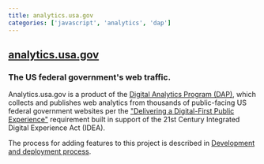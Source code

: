 ```yaml
---
title: analytics.usa.gov
categories: ['javascript', 'analytics', 'dap']
---
```

## [analytics.usa.gov](https://github.com/18F/analytics.usa.gov)

### The US federal government's web traffic.


Analytics.usa.gov is a product of the [Digital Analytics Program (DAP)](https://github.com/digital-analytics-program/gov-wide-code),
which collects and publishes web analytics from thousands of public-facing US
federal government websites per the ["Delivering a Digital-First Public Experience"](https://www.whitehouse.gov/wp-content/uploads/2023/09/M-23-22-Delivering-a-Digital-First-Public-Experience.pdf)
requirement built in support of the 21st Century Integrated Digital Experience Act (IDEA). 

The process for adding features to this project is described in
[Development and deployment process](docs/development_and_deployment_process.md).
